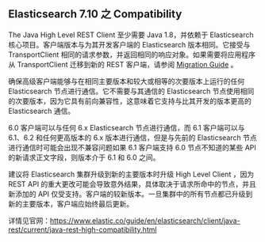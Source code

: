 ## Elasticsearch 7.10 之 Compatibility

The Java High Level REST Client 至少需要 Java 1.8，并依赖于 Elasticsearch 核心项目。客户端版本与为其开发客户端的 Elasticsearch 版本相同。它接受与 TransportClient 相同的请求参数，并返回相同的响应对象。如果需要将应用程序从 TransportClient 迁移到新的 REST 客户端，请参阅 [Migration Guide](https://www.elastic.co/guide/en/elasticsearch/client/java-rest/current/java-rest-high-level-migration.html) 。

确保高级客户端能够与在相同主要版本和较大或相等的次要版本上运行的任何 Elasticsearch 节点进行通信。它不需要与其通信的 Elasticsearch 节点使用相同的次要版本，因为它具有前向兼容性，这意味着它支持与比其开发的版本更高的 Elasticsearch 通信。

6.0 客户端可以与任何 6.x Elasticsearch 节点进行通信，而 6.1 客户端可以与 6.1、6.2 和任何更高版本的 6.x 版本进行通信，但是与先前的 Elasticsearch 节点进行通信时可能会出现不兼容问题如果 6.1 客户端支持 6.0 节点不知道的某些 API 的新请求正文字段，则版本介于 6.1 和 6.0 之间。

建议将 Elasticsearch 集群升级到新的主要版本时升级 High Level Client ，因为 REST API 的重大更改可能会导致意外结果，具体取决于请求所命中的节点，并且新添加的 API 仅受支持。客户端的较新版本。一旦集群中的所有节点都已升级到新的主要版本，客户端应始终最后更新。


详情见官网：https://www.elastic.co/guide/en/elasticsearch/client/java-rest/current/java-rest-high-compatibility.html
